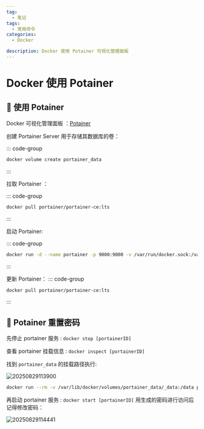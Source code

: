 ```yaml
---
tag:
  - 笔记
tags:
  - 常用命令
categories:
  - Docker

description: Docker 使用 Potainer 可视化管理面板
---
```


# Docker 使用 Potainer

## 🌰 使用 Potainer

Docker 可视化管理面板 ：[Potainer](https://docs.portainer.io/start/install-ce/server/docker/linux)

创建 Portainer Server 用于存储其数据库的卷：

::: code-group

```bash
docker volume create portainer_data
```

:::

拉取 Portainer ：

::: code-group

```bash
docker pull portainer/portainer-ce:lts
```

:::

启动 Portainer:

::: code-group

```bash
docker run -d --name portainer -p 9000:9000 -v /var/run/docker.sock:/var/run/docker.sock -v /app/portainer_data:/data --restart always --privileged=true portainer/portainer-ce:latest
```

:::

更新 Portainer：
::: code-group

```bash
docker pull portainer/portainer-ce:lts
```

:::

## 🌰 Potainer 重置密码

先停止 portainer 服务 : `docker stop [portainerID]`

查看 portainer 挂载信息 : `docker inspect [portainerID]`

找到 `portainer_data` 的挂载路径执行:

![20250829113900](http://images.qiuyouyou.cn/notes/20250829113900.png)

```bash
docker run --rm -v /var/lib/docker/volumes/portainer_data/_data:/data portainer/helper-reset -password
```

再启动 portainer 服务 : `docker start [portainerID]` 用生成的密码进行访问后记得修改密码：

![20250829114441](http://images.qiuyouyou.cn/notes/20250829114441.png)
